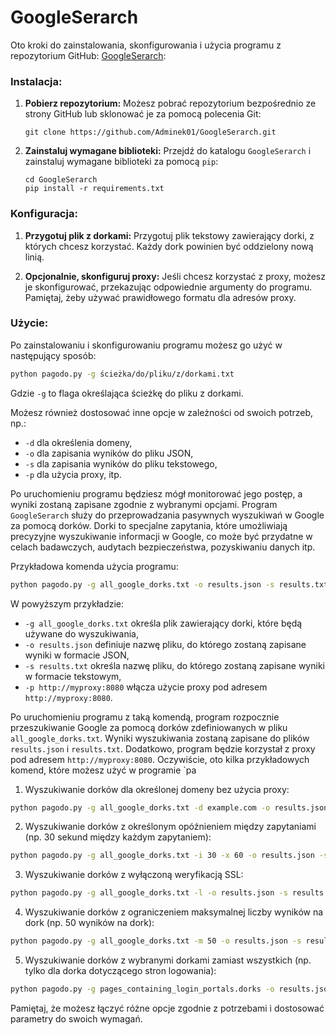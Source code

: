 # GoogleSerarch

Oto kroki do zainstalowania, skonfigurowania i użycia programu z repozytorium GitHub: [GoogleSerarch](https://github.com/Adminek01/GoogleSerarch/tree/main):

### Instalacja:

1. **Pobierz repozytorium:**
   Możesz pobrać repozytorium bezpośrednio ze strony GitHub lub sklonować je za pomocą polecenia Git:
   ```
   git clone https://github.com/Adminek01/GoogleSerarch.git
   ```

2. **Zainstaluj wymagane biblioteki:**
   Przejdź do katalogu `GoogleSerarch` i zainstaluj wymagane biblioteki za pomocą `pip`:
   ```
   cd GoogleSerarch
   pip install -r requirements.txt
   ```

### Konfiguracja:

1. **Przygotuj plik z dorkami:**
   Przygotuj plik tekstowy zawierający dorki, z których chcesz korzystać. Każdy dork powinien być oddzielony nową linią.

2. **Opcjonalnie, skonfiguruj proxy:**
   Jeśli chcesz korzystać z proxy, możesz je skonfigurować, przekazując odpowiednie argumenty do programu. Pamiętaj, żeby używać prawidłowego formatu dla adresów proxy.

### Użycie:

Po zainstalowaniu i skonfigurowaniu programu możesz go użyć w następujący sposób:

```bash
python pagodo.py -g ścieżka/do/pliku/z/dorkami.txt
```

Gdzie `-g` to flaga określająca ścieżkę do pliku z dorkami.

Możesz również dostosować inne opcje w zależności od swoich potrzeb, np.:

- `-d` dla określenia domeny,
- `-o` dla zapisania wyników do pliku JSON,
- `-s` dla zapisania wyników do pliku tekstowego,
- `-p` dla użycia proxy, itp.

Po uruchomieniu programu będziesz mógł monitorować jego postęp, a wyniki zostaną zapisane zgodnie z wybranymi opcjami.
Program `GoogleSerarch` służy do przeprowadzania pasywnych wyszukiwań w Google za pomocą dorków. Dorki to specjalne zapytania, które umożliwiają precyzyjne wyszukiwanie informacji w Google, co może być przydatne w celach badawczych, audytach bezpieczeństwa, pozyskiwaniu danych itp.

Przykładowa komenda użycia programu:
```bash
python pagodo.py -g all_google_dorks.txt -o results.json -s results.txt -p http://myproxy:8080
```

W powyższym przykładzie:
- `-g all_google_dorks.txt` określa plik zawierający dorki, które będą używane do wyszukiwania,
- `-o results.json` definiuje nazwę pliku, do którego zostaną zapisane wyniki w formacie JSON,
- `-s results.txt` określa nazwę pliku, do którego zostaną zapisane wyniki w formacie tekstowym,
- `-p http://myproxy:8080` włącza użycie proxy pod adresem `http://myproxy:8080`.

Po uruchomieniu programu z taką komendą, program rozpocznie przeszukiwanie Google za pomocą dorków zdefiniowanych w pliku `all_google_dorks.txt`. Wyniki wyszukiwania zostaną zapisane do plików `results.json` i `results.txt`. Dodatkowo, program będzie korzystał z proxy pod adresem `http://myproxy:8080`.
Oczywiście, oto kilka przykładowych komend, które możesz użyć w programie `pa
1. Wyszukiwanie dorków dla określonej domeny bez użycia proxy:
```bash
python pagodo.py -g all_google_dorks.txt -d example.com -o results.json -s results.txt
```

2. Wyszukiwanie dorków z określonym opóźnieniem między zapytaniami (np. 30 sekund między każdym zapytaniem):
```bash
python pagodo.py -g all_google_dorks.txt -i 30 -x 60 -o results.json -s results.txt
```

3. Wyszukiwanie dorków z wyłączoną weryfikacją SSL:
```bash
python pagodo.py -g all_google_dorks.txt -l -o results.json -s results.txt
```

4. Wyszukiwanie dorków z ograniczeniem maksymalnej liczby wyników na dork (np. 50 wyników na dork):
```bash
python pagodo.py -g all_google_dorks.txt -m 50 -o results.json -s results.txt
```

5. Wyszukiwanie dorków z wybranymi dorkami zamiast wszystkich (np. tylko dla dorka dotyczącego stron logowania):
```bash
python pagodo.py -g pages_containing_login_portals.dorks -o results.json -s results.txt
```

Pamiętaj, że możesz łączyć różne opcje zgodnie z potrzebami i dostosować parametry do swoich wymagań.
